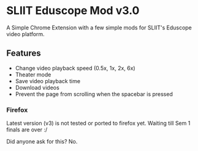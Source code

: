# SLIIT Eduscope Mod v3.0

A Simple Chrome Extension with a few simple mods for SLIIT's Eduscope video platform.

## Features

- Change video playback speed (0.5x, 1x, 2x, 6x)
- Theater mode
- Save video playback time
- Download videos
- Prevent the page from scrolling when the spacebar is pressed

### Firefox

Latest version (v3) is not tested or ported to firefox yet. Waiting till Sem 1 finals are over :/

Did anyone ask for this? No.
